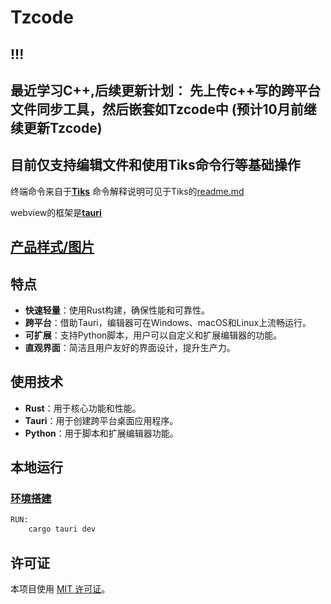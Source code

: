 # Tzcode

## !!!
## 最近学习C++,后续更新计划： 先上传c++写的跨平台文件同步工具，然后嵌套如Tzcode中 (预计10月前继续更新Tzcode)

## 目前仅支持编辑文件和使用Tiks命令行等基础操作

终端命令来自于[**Tiks**](https://github.com/zhangzijie-pro/Tiks.git)
命令解释说明可见于Tiks的[readme.md](./tiks_command/explain.md)

webview的框架是[**tauri**](https://tauri.app/zh-cn/v1/guides/)

## [产品样式/图片](./img/product/main.png)
## 特点

- **快速轻量**：使用Rust构建，确保性能和可靠性。
- **跨平台**：借助Tauri，编辑器可在Windows、macOS和Linux上流畅运行。
- **可扩展**：支持Python脚本，用户可以自定义和扩展编辑器的功能。
- **直观界面**：简洁且用户友好的界面设计，提升生产力。

## 使用技术

- **Rust**：用于核心功能和性能。
- **Tauri**：用于创建跨平台桌面应用程序。
- **Python**：用于脚本和扩展编辑器功能。

## 本地运行
### [环境搭建](./set_env.md)
```sh
RUN:
    cargo tauri dev
```

## 许可证

本项目使用 [MIT 许可证](LICENSE)。
